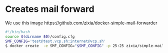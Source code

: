 # Creates mail forward
We use this image https://github.com/zixia/docker-simple-mail-forwarder

```` bash
#!/bin/bash
source $(dirname $0)/config.cfg
SMF_CONFIG='test@test.vcp.sh:internet@vcp.sh'
$ docker create  -e SMF_CONFIG="$SMF_CONFIG" -p 25:25 zixia/simple-mail-forwarder

````
